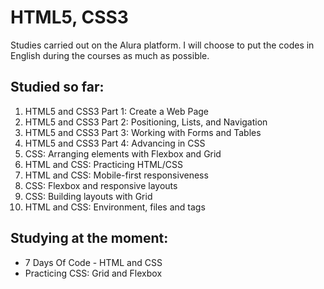 # HTML5, CSS3

Studies carried out on the Alura platform. I will choose to put the codes in English during the courses as much as possible.

## Studied so far:

1. HTML5 and CSS3 Part 1: Create a Web Page
1. HTML5 and CSS3 Part 2: Positioning, Lists, and Navigation
1. HTML5 and CSS3 Part 3: Working with Forms and Tables
1. HTML5 and CSS3 Part 4: Advancing in CSS
1. CSS: Arranging elements with Flexbox and Grid
1. HTML and CSS: Practicing HTML/CSS
1. HTML and CSS: Mobile-first responsiveness
1. CSS: Flexbox and responsive layouts
1. CSS: Building layouts with Grid
1. HTML and CSS: Environment, files and tags

## Studying at the moment:

- 7 Days Of Code - HTML and CSS
- Practicing CSS: Grid and Flexbox
